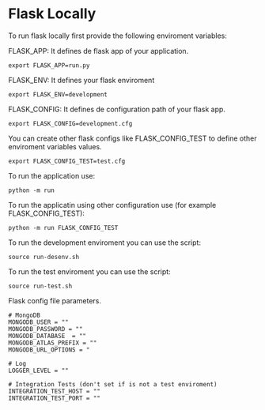 
# Flask Locally

To run flask locally first provide the following enviroment variables:

FLASK_APP: It defines de flask app of your application.
    
    export FLASK_APP=run.py


FLASK_ENV: It defines your flask enviroment

    export FLASK_ENV=development


FLASK_CONFIG: It defines de configuration path of your flask app.

    export FLASK_CONFIG=development.cfg

You can create other flask configs like FLASK_CONFIG_TEST to define other enviroment variables values.

    export FLASK_CONFIG_TEST=test.cfg

To run the application use:

    python -m run

To run the applicatin using other configuration use (for example FLASK_CONFIG_TEST):

    python -m run FLASK_CONFIG_TEST


To run the development enviroment you can use the script:

    source run-desenv.sh

To run the test enviroment you can use the script:

    source run-test.sh

Flask config file parameters.

```
# MongoDB 
MONGODB_USER = ""
MONGODB_PASSWORD = ""
MONGODB_DATABASE  = ""
MONGODB_ATLAS_PREFIX = ""
MONGODB_URL_OPTIONS = "

# Log
LOGGER_LEVEL = ""

# Integration Tests (don't set if is not a test enviroment)
INTEGRATION_TEST_HOST = ""
INTEGRATION_TEST_PORT = ""
```